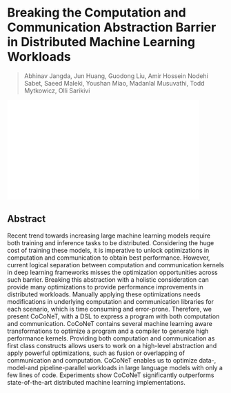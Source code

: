 # Breaking the Computation and Communication Abstraction Barrier in Distributed Machine Learning Workloads

> Abhinav Jangda, Jun Huang, Guodong Liu, Amir Hossein Nodehi Sabet, Saeed Maleki, Youshan Miao, Madanlal Musuvathi, Todd Mytkowicz, Olli Sarikivi

![](../../blank.jpg)

## Abstract

Recent trend towards increasing large machine learning models require both
training and inference tasks to be distributed. Considering the huge cost of
training these models, it is imperative to unlock optimizations in computation
and communication to obtain best performance. However, current logical
separation between computation and communication kernels in deep learning
frameworks misses the optimization opportunities across such barrier. Breaking
this abstraction with a holistic consideration can provide many optimizations
to provide performance improvements in distributed workloads. Manually applying
these optimizations needs modifications in underlying computation and
communication libraries for each scenario, which is time consuming and
error-prone.
  Therefore, we present CoCoNeT, with a DSL to express a program with both
computation and communication. CoCoNeT contains several machine learning aware
transformations to optimize a program and a compiler to generate high
performance kernels. Providing both computation and communication as first
class constructs allows users to work on a high-level abstraction and apply
powerful optimizations, such as fusion or overlapping of communication and
computation. CoCoNeT enables us to optimize data-, model-and pipeline-parallel
workloads in large language models with only a few lines of code. Experiments
show CoCoNeT significantly outperforms state-of-the-art distributed machine
learning implementations.
